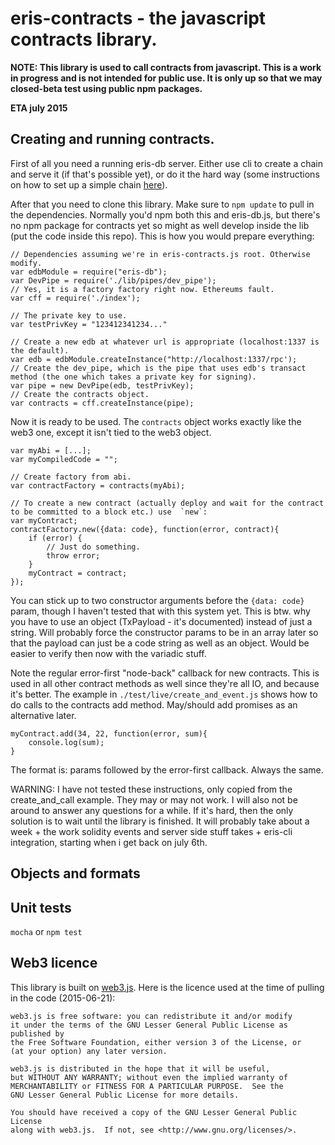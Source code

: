# eris-contracts - the javascript contracts library.

**NOTE: This library is used to call contracts from javascript. This is a work in progress and is not intended for public use. It is only up so that we may closed-beta test using public npm packages.**

**ETA july 2015**

## Creating and running contracts.

First of all you need a running eris-db server. Either use cli to create a chain and serve it (if that's possible yet), or do it the hard way (some instructions on how to set up a simple chain [here](https://github.com/eris-ltd/eris-db.js/tree/master/templates/example_database)).

After that you need to clone this library. Make sure to `npm update` to pull in the dependencies. Normally you'd npm both this and eris-db.js, but there's no npm package for contracts yet so might as well develop inside the lib (put the code inside this repo). This is how you would prepare everything:

```
// Dependencies assuming we're in eris-contracts.js root. Otherwise modify.
var edbModule = require("eris-db");
var DevPipe = require('./lib/pipes/dev_pipe');
// Yes, it is a factory factory right now. Ethereums fault.
var cff = require('./index');

// The private key to use.
var testPrivKey = "123412341234..."

// Create a new edb at whatever url is appropriate (localhost:1337 is the default).
var edb = edbModule.createInstance("http://localhost:1337/rpc');
// Create the dev_pipe, which is the pipe that uses edb's transact method (the one which takes a private key for signing).
var pipe = new DevPipe(edb, testPrivKey);
// Create the contracts object.
var contracts = cff.createInstance(pipe);
```

Now it is ready to be used. The `contracts` object works exactly like the web3 one, except it isn't tied to the web3 object.

```
var myAbi = [...];
var myCompiledCode = "";

// Create factory from abi.
var contractFactory = contracts(myAbi);

// To create a new contract (actually deploy and wait for the contract to be committed to a block etc.) use  `new`:
var myContract;
contractFactory.new({data: code}, function(error, contract){
    if (error) {
        // Just do something.
        throw error;
    }
    myContract = contract;
});
```

You can stick up to two constructor arguments before the `{data: code}` param, though I haven't tested that with this system yet. This is btw. why you have to use an object (TxPayload - it's documented) instead of just a string. Will probably force the constructor params to be in an array later so that the payload can just be a code string as well as an object. Would be easier to verify then now with the variadic stuff.

Note the regular error-first "node-back" callback for new contracts. This is used in all other contract methods as well since they're all IO, and because it's better. The example in `./test/live/create_and_event.js` shows how to do calls to the contracts add method. May/should add promises as an alternative later.

```
myContract.add(34, 22, function(error, sum){
    console.log(sum);
}
```

The format is: params followed by the error-first callback. Always the same.

WARNING: I have not tested these instructions, only copied from the create_and_call example. They may or may not work. I will also not be around to answer any questions for a while. If it's hard, then the only solution is to wait until the library is finished. It will probably take about a week + the work solidity events and server side stuff takes + eris-cli integration, starting when i get back on july 6th.

## Objects and formats



## Unit tests

`mocha` or `npm test`

## Web3 licence

This library is built on [web3.js](https://github.com/ethereum/web3.js). Here is the licence used at the time of pulling in the code (2015-06-21):

```
web3.js is free software: you can redistribute it and/or modify
it under the terms of the GNU Lesser General Public License as published by
the Free Software Foundation, either version 3 of the License, or
(at your option) any later version.

web3.js is distributed in the hope that it will be useful,
but WITHOUT ANY WARRANTY; without even the implied warranty of
MERCHANTABILITY or FITNESS FOR A PARTICULAR PURPOSE.  See the
GNU Lesser General Public License for more details.

You should have received a copy of the GNU Lesser General Public License
along with web3.js.  If not, see <http://www.gnu.org/licenses/>.
```